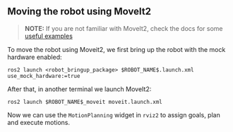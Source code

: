 

## Moving the robot using MoveIt2
> **NOTE:** If you are not familiar with MoveIt2, check the docs for some [useful examples](https://moveit.picknik.ai/main/doc/tutorials/getting_started/getting_started.html)

To move the robot using Moveit2, we first bring up the robot with the mock hardware enabled:
```
ros2 launch <robot_bringup_package> $ROBOT_NAME$.launch.xml use_mock_hardware:=true
```

After that, in another terminal we launch MoveIt2:
```
ros2 launch $ROBOT_NAME$_moveit moveit.launch.xml
```
Now we can use the `MotionPlanning` widget in `rviz2` to assign goals, plan and execute motions.
